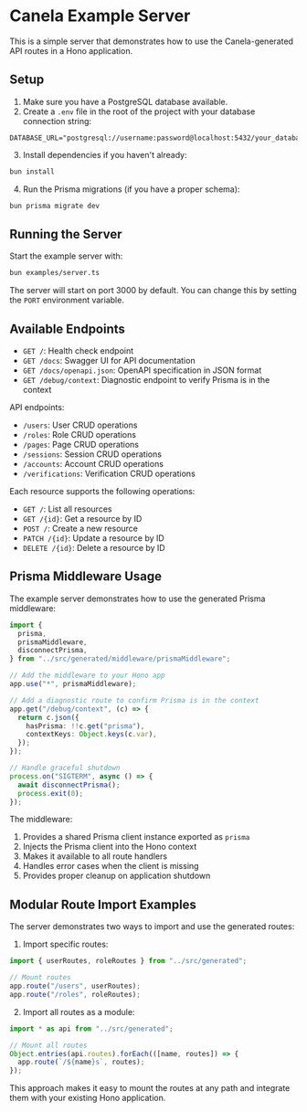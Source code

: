 # Canela Example Server

This is a simple server that demonstrates how to use the Canela-generated API routes in a Hono application.

## Setup

1. Make sure you have a PostgreSQL database available.
2. Create a `.env` file in the root of the project with your database connection string:

```env
DATABASE_URL="postgresql://username:password@localhost:5432/your_database"
```

3. Install dependencies if you haven't already:

```bash
bun install
```

4. Run the Prisma migrations (if you have a proper schema):

```bash
bun prisma migrate dev
```

## Running the Server

Start the example server with:

```bash
bun examples/server.ts
```

The server will start on port 3000 by default. You can change this by setting the `PORT` environment variable.

## Available Endpoints

- `GET /`: Health check endpoint
- `GET /docs`: Swagger UI for API documentation
- `GET /docs/openapi.json`: OpenAPI specification in JSON format
- `GET /debug/context`: Diagnostic endpoint to verify Prisma is in the context

API endpoints:

- `/users`: User CRUD operations
- `/roles`: Role CRUD operations
- `/pages`: Page CRUD operations
- `/sessions`: Session CRUD operations
- `/accounts`: Account CRUD operations
- `/verifications`: Verification CRUD operations

Each resource supports the following operations:

- `GET /`: List all resources
- `GET /{id}`: Get a resource by ID
- `POST /`: Create a new resource
- `PATCH /{id}`: Update a resource by ID
- `DELETE /{id}`: Delete a resource by ID

## Prisma Middleware Usage

The example server demonstrates how to use the generated Prisma middleware:

```typescript
import {
  prisma,
  prismaMiddleware,
  disconnectPrisma,
} from "../src/generated/middleware/prismaMiddleware";

// Add the middleware to your Hono app
app.use("*", prismaMiddleware);

// Add a diagnostic route to confirm Prisma is in the context
app.get("/debug/context", (c) => {
  return c.json({
    hasPrisma: !!c.get("prisma"),
    contextKeys: Object.keys(c.var),
  });
});

// Handle graceful shutdown
process.on("SIGTERM", async () => {
  await disconnectPrisma();
  process.exit(0);
});
```

The middleware:

1. Provides a shared Prisma client instance exported as `prisma`
2. Injects the Prisma client into the Hono context
3. Makes it available to all route handlers
4. Handles error cases when the client is missing
5. Provides proper cleanup on application shutdown

## Modular Route Import Examples

The server demonstrates two ways to import and use the generated routes:

1. Import specific routes:

```typescript
import { userRoutes, roleRoutes } from "../src/generated";

// Mount routes
app.route("/users", userRoutes);
app.route("/roles", roleRoutes);
```

2. Import all routes as a module:

```typescript
import * as api from "../src/generated";

// Mount all routes
Object.entries(api.routes).forEach(([name, routes]) => {
  app.route(`/${name}s`, routes);
});
```

This approach makes it easy to mount the routes at any path and integrate them with your existing Hono application.
